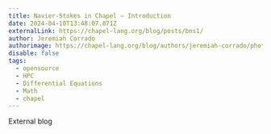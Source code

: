 ```yaml
---
title: Navier-Stokes in Chapel — Introduction
date: 2024-04-10T13:48:07.071Z
externalLink: https://chapel-lang.org/blog/posts/bns1/
author: Jeremiah Corrado
authorimage: https://chapel-lang.org/blog/authors/jeremiah-corrado/photo.jpg
disable: false
tags:
  - opensource
  - HPC
  - Differential Equations
  - Math
  - chapel
---
```

E﻿xternal blog
